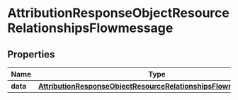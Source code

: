 # AttributionResponseObjectResourceRelationshipsFlowmessage

## Properties
Name | Type | Description | Notes
------------ | ------------- | ------------- | -------------
**data** | [**AttributionResponseObjectResourceRelationshipsFlowmessageData**](AttributionResponseObjectResourceRelationshipsFlowmessageData.md) |  |  [optional]
